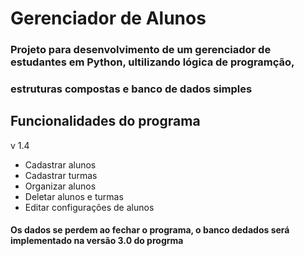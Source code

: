 # Gerenciador de Alunos
### Projeto para desenvolvimento de um gerenciador de estudantes em Python, ultilizando lógica de programção,
### estruturas compostas e banco de dados simples

## Funcionalidades do programa
v 1.4
 
* Cadastrar alunos 
* Cadastrar turmas
* Organizar alunos
* Deletar alunos e turmas
* Editar configurações de alunos

#### Os dados se perdem ao fechar o programa, o banco dedados será implementado na versão 3.0 do progrma